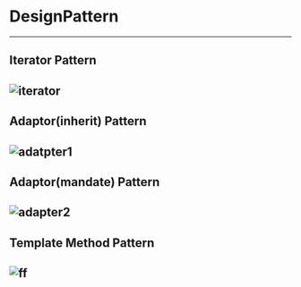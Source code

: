 # DesignPattern

---
## Iterator Pattern
![iterator](https://user-images.githubusercontent.com/46315625/99266639-50a99b80-2866-11eb-8d29-ecf4ac797737.png)
---
## Adaptor(inherit) Pattern
![adatpter1](https://user-images.githubusercontent.com/46315625/99671283-2bf73300-2ab5-11eb-8b33-2ae98a482681.jpg)
---
## Adaptor(mandate) Pattern
![adapter2](https://user-images.githubusercontent.com/46315625/99818669-d93f7900-2b91-11eb-96df-bd47b973d6a7.jpg)
---
## Template Method Pattern
![ff](https://user-images.githubusercontent.com/46315625/99958933-90740400-2dcd-11eb-91ea-343fd19be4c2.jpg)
---
